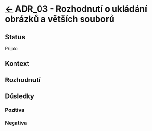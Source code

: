 # [<-](./../../README.md "Zpět") ADR_03 - Rozhodnutí o ukládání obrázků a větších souborů

## Status

Přijato 

## Kontext

## Rozhodnutí

## Důsledky

### Pozitiva

### Negativa
